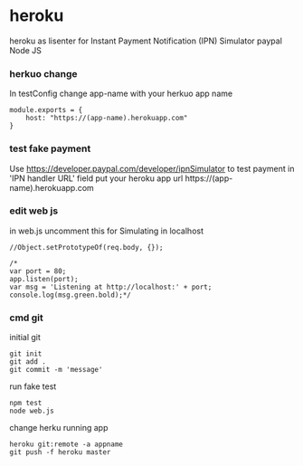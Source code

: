 # heroku
heroku as lisenter for Instant Payment Notification (IPN) Simulator paypal Node JS

### herkuo change
In testConfig change app-name  with your herkuo app name
```
module.exports = {
	host: "https://(app-name).herokuapp.com"
}
```


### test fake payment
Use https://developer.paypal.com/developer/ipnSimulator to test payment 
in 'IPN handler URL' field put your heroku app url https://(app-name).herokuapp.com

### edit web js 
in web.js uncomment this for Simulating in localhost
```
//Object.setPrototypeOf(req.body, {});

/*
var port = 80;
app.listen(port);
var msg = 'Listening at http://localhost:' + port;
console.log(msg.green.bold);*/
```
### cmd git
initial git

```
git init
git add .
git commit -m 'message'
```

run fake test
```
npm test
node web.js
```
change herku running app

```
heroku git:remote -a appname
git push -f heroku master
```














